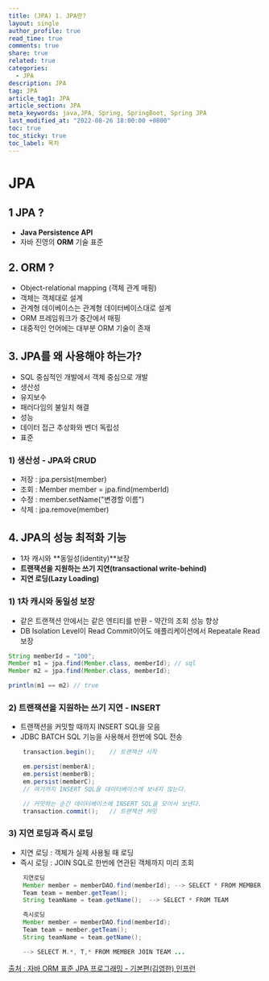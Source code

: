 ```yaml
---
title: (JPA) 1. JPA란?
layout: single
author_profile: true
read_time: true
comments: true
share: true
related: true
categories:
  - JPA
description: JPA
tag: JPA
article_tag1: JPA
article_section: JPA
meta_keywords: java,JPA, Spring, SpringBoot, Spring JPA
last_modified_at: "2022-08-26 18:00:00 +0800"
toc: true
toc_sticky: true
toc_label: 목차
---
```


# JPA

## 1 JPA ?

- **Java Persistence API**
- 자바 진영의 **ORM** 기술 표준

## 2. ORM ?

- Object-relational mapping (객체 관계 매핑)
- 객체는 객체대로 설계
- 관계형 데이베이스는 관계형 데이터베이스대로 설계
- ORM 프레임워크가 중간에서 매핑
- 대중적인 언어에는 대부분 ORM 기술이 존재

## 3. JPA를 왜 사용해야 하는가?

- SQL 중심적인 개발에서 객체 중심으로 개발
- 생산성
- 유지보수
- 패러다임의 불일치 해결
- 성능
- 데이터 접근 추상화와 벤더 독립성
- 표준

### 1) 생산성 - JPA와 CRUD

- 저장 : jpa.persist(member)
- 조회 : Member member = jpa.find(memberId)
- 수정 : member.setName("변경할 이름")
- 삭제 : jpa.remove(member)

## 4. JPA의 성능 최적화 기능

- 1차 캐시와 **동일성(identity)**보장
- **트랜잭션을 지원하는 쓰기 지연(transactional write-behind)**
- **지연 로딩(Lazy Loading)**

### 1) 1차 캐시와 동일성 보장

- 같은 트랜잭션 안에서는 같은 엔티티를 반환 - 약간의 조회 성능 향상
- DB Isolation Level이 Read Commit이어도 애플리케이션에서 Repeatale Read 보장

```java
String memberId = "100";
Member m1 = jpa.find(Member.class, memberId); // sql
Member m2 = jpa.find(Member.class, memberId);

println(m1 == m2) // true
```

### 2) 트랜잭션을 지원하는 쓰기 지연 - INSERT

- 트랜잭션을 커밋할 때까지 INSERT SQL을 모음
- JDBC BATCH SQL 기능을 사용해서 한번에 SQL 전송

```java
    transaction.begin();    // 트랜잭션 시작

    em.persist(memberA);
    em.persist(memberB);
    em.persist(memberC);
    // 여기까지 INSERT SQL을 데이터베이스에 보내지 않는다.

    // 커밋하는 순간 데이터베이스에 INSERT SQL을 모아서 보낸다.
    transaction.commit();   // 트랜잭션 커밋
```

### 3) 지연 로딩과 즉시 로딩

- 지연 로딩 : 객체가 실제 사용될 때 로딩
- 즉시 로딩 : JOIN SQL로 한번에 연관된 객체까지 미리 조회

```java
    지연로딩
    Member member = memberDAO.find(memberId); --> SELECT * FROM MEMBER
    Team team = member.getTeam();
    String teamName = team.getName();  --> SELECT * FROM TEAM
```

```java
    즉시로딩
    Member member = memberDAO.find(memberId);
    Team team = member.getTeam();
    String teamName = team.getName();

    --> SELECT M.*, T,* FROM MEMBER JOIN TEAM ...
```

<a href="https://www.inflearn.com/course/ORM-JPA-Basic/">출처 : 자바 ORM 표준 JPA 프로그래밍 - 기본편(김영한) 인프런</a>
